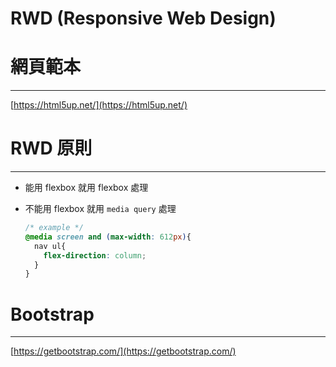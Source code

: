 # RWD (Responsive Web Design)

# 網頁範本

---

 [https://html5up.net/](https://html5up.net/)

# RWD 原則

---

- 能用 flexbox 就用 flexbox 處理
- 不能用 flexbox 就用 `media query` 處理
    
    ```css
    /* example */
    @media screen and (max-width: 612px){
      nav ul{
        flex-direction: column;
      }
    }
    ```
    

# Bootstrap

---

[https://getbootstrap.com/](https://getbootstrap.com/)